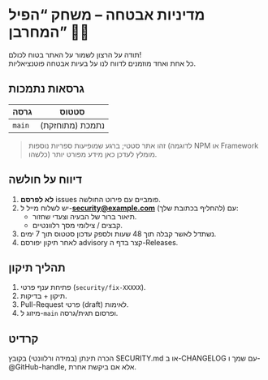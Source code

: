 # ‎מדיניות אבטחה – משחק “הפיל המחרבן” 🐘💩

תודה על הרצון לשמור על האתר בטוח לכולם!  
כל אחת ואחד מוזמנים לדווח לנו על בעיות אבטחה פוטנציאליות.

## גרסאות נתמכות

| גרסה | סטטוס |
|------|-------|
| `main` | נתמכת (מתוחזקת) |

> זהו אתר סטטי; ברגע שמופיעות ספריות נוספות (לדוגמה NPM או Framework כלשהו) מומלץ לעדכן כאן מידע מפורט יותר.

## דיווח על חולשה

1. __לא לפרסם__ issues פומביים עם פירוט החולשה.  
2. יש לשלוח מייל ל-**security@example.com** (להחליף בכתובת שלך) עם:
   * תיאור ברור של הבעיה וצעדי שחזור.
   * קבצים / צילומי מסך רלוונטיים.
3. נשתדל לאשר קבלה תוך 48 שעות ולספק עדכון סטטוס תוך 7 ימים.
4. לאחר תיקון יפורסם advisory קצר בדף ה-Releases.

## תהליך תיקון

1. פתיחת ענף פרטי (`security/fix-XXXXX`).
2. תיקון + בדיקות.
3. Pull-Request פרטי (draft) לאימות.
4. מיזוג ל-`main` ופרסום תגית/גרסה.

## קרדיט

הכרה תינתן (במידה ורלוונטי) בקובץ ‎SECURITY.md‎ או ב-CHANGELOG עם שמך ו-@GitHub-handle, אלא אם ביקשת אחרת.

